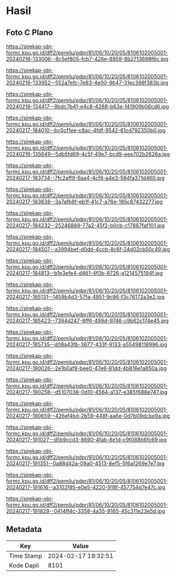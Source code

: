 # Hasil

## Foto C Plano

https://sirekap-obj-formc.kpu.go.id/dff2/pemilu/pdpr/81/06/10/20/05/8106102005001-20240216-133006--8c5ef805-fcb7-426e-8959-8b2713698f6c.jpg

https://sirekap-obj-formc.kpu.go.id/dff2/pemilu/pdpr/81/06/10/20/05/8106102005001-20240216-133952--552a7efc-7e83-4e00-9b47-31ec366f383b.jpg

https://sirekap-obj-formc.kpu.go.id/dff2/pemilu/pdpr/81/06/10/20/05/8106102005001-20240216-134417--9bdc7b41-e4c8-4288-b63e-f41909b06cd6.jpg

https://sirekap-obj-formc.kpu.go.id/dff2/pemilu/pdpr/81/06/10/20/05/8106102005001-20240217-184010--bc0cf1ee-c8ac-4fdf-9542-61cd792350b0.jpg

https://sirekap-obj-formc.kpu.go.id/dff2/pemilu/pdpr/81/06/10/20/05/8106102005001-20240216-135649--5db5fd69-4c5f-49e7-bcd9-eee702b2626a.jpg

https://sirekap-obj-formc.kpu.go.id/dff2/pemilu/pdpr/81/06/10/20/05/8106102005001-20240217-183734--7fc2aff9-6aa4-4cf8-a4e3-584fa371d460.jpg

https://sirekap-obj-formc.kpu.go.id/dff2/pemilu/pdpr/81/06/10/20/05/8106102005001-20240217-183638--3a7afb8f-eb1f-41c7-a76e-185c87432277.jpg

https://sirekap-obj-formc.kpu.go.id/dff2/pemilu/pdpr/81/06/10/20/05/8106102005001-20240217-184232--25246889-77a2-45f2-b0cb-c17887faf101.jpg

https://sirekap-obj-formc.kpu.go.id/dff2/pemilu/pdpr/81/06/10/20/05/8106102005001-20240217-184507--a3994bef-d0dd-4ccb-8c6f-24d02cb50c49.jpg

https://sirekap-obj-formc.kpu.go.id/dff2/pemilu/pdpr/81/06/10/20/05/8106102005001-20240217-184813--b1e3efe4-d461-4f0b-8726-a1214575194f.jpg

https://sirekap-obj-formc.kpu.go.id/dff2/pemilu/pdpr/81/06/10/20/05/8106102005001-20240217-185131--1459b4d3-57fa-4951-9c96-f3c76172a3e2.jpg

https://sirekap-obj-formc.kpu.go.id/dff2/pemilu/pdpr/81/06/10/20/05/8106102005001-20240217-185423--7394d247-8ff6-499d-9746-c9b62c174e45.jpg

https://sirekap-obj-formc.kpu.go.id/dff2/pemilu/pdpr/81/06/10/20/05/8106102005001-20240217-185735--d08a43fb-3677-433f-9133-a55498118996.jpg

https://sirekap-obj-formc.kpu.go.id/dff2/pemilu/pdpr/81/06/10/20/05/8106102005001-20240217-190026--2e1b0af9-bee0-47e6-81dd-4b816e1a850a.jpg

https://sirekap-obj-formc.kpu.go.id/dff2/pemilu/pdpr/81/06/10/20/05/8106102005001-20240217-190258--d5107038-0d10-4564-a137-e385f688e747.jpg

https://sirekap-obj-formc.kpu.go.id/dff2/pemilu/pdpr/81/06/10/20/05/8106102005001-20240217-190659--426ef4bd-2b59-448f-aa6e-0d7b09dcbe9a.jpg

https://sirekap-obj-formc.kpu.go.id/dff2/pemilu/pdpr/81/06/10/20/05/8106102005001-20240217-191027--d5b9ccd3-8690-4fab-8e1d-c9f088b6fc69.jpg

https://sirekap-obj-formc.kpu.go.id/dff2/pemilu/pdpr/81/06/10/20/05/8106102005001-20240217-191351--0a88d42a-09a0-4513-8ef5-5f6a1269e7e7.jpg

https://sirekap-obj-formc.kpu.go.id/dff2/pemilu/pdpr/81/06/10/20/05/8106102005001-20240217-191616--a3102f85-e0e5-4220-918f-457754d7e47c.jpg

https://sirekap-obj-formc.kpu.go.id/dff2/pemilu/pdpr/81/06/10/20/05/8106102005001-20240217-191829--0414ff4c-3358-4a35-9165-45c311e23e5d.jpg


## Metadata

| Key        | Value               |
| ---------- | ------------------- |
| Time Stamp | 2024-02-17 19:32:51 |
| Kode Dapil | 8101                |



